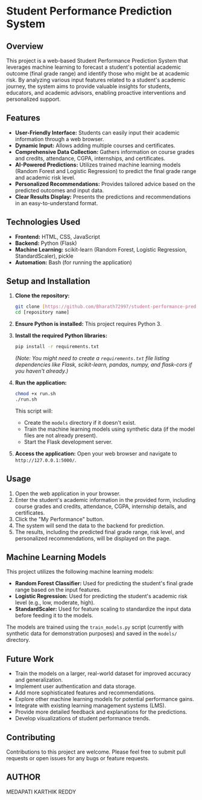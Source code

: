 # Student Performance Prediction System

## Overview

This project is a web-based Student Performance Prediction System that leverages machine learning to forecast a student's potential academic outcome (final grade range) and identify those who might be at academic risk. By analyzing various input features related to a student's academic journey, the system aims to provide valuable insights for students, educators, and academic advisors, enabling proactive interventions and personalized support.

## Features

* **User-Friendly Interface:** Students can easily input their academic information through a web browser.
* **Dynamic Input:** Allows adding multiple courses and certificates.
* **Comprehensive Data Collection:** Gathers information on course grades and credits, attendance, CGPA, internships, and certificates.
* **AI-Powered Predictions:** Utilizes trained machine learning models (Random Forest and Logistic Regression) to predict the final grade range and academic risk level.
* **Personalized Recommendations:** Provides tailored advice based on the predicted outcomes and input data.
* **Clear Results Display:** Presents the predictions and recommendations in an easy-to-understand format.

## Technologies Used

* **Frontend:** HTML, CSS, JavaScript
* **Backend:** Python (Flask)
* **Machine Learning:** scikit-learn (Random Forest, Logistic Regression, StandardScaler), pickle
* **Automation:** Bash (for running the application)

## Setup and Installation

1.  **Clone the repository:**
    ```bash
    git clone [https://github.com/Bharath72997/student-performance-prediction-system]
    cd [repository name]
    ```

2.  **Ensure Python is installed:** This project requires Python 3.

3.  **Install the required Python libraries:**
    ```bash
    pip install -r requirements.txt
    ```
    *(Note: You might need to create a `requirements.txt` file listing dependencies like Flask, scikit-learn, pandas, numpy, and flask-cors if you haven't already.)*

4.  **Run the application:**
    ```bash
    chmod +x run.sh
    ./run.sh
    ```
    This script will:
    * Create the `models` directory if it doesn't exist.
    * Train the machine learning models using synthetic data (if the model files are not already present).
    * Start the Flask development server.

5.  **Access the application:** Open your web browser and navigate to `http://127.0.0.1:5000/`.

## Usage

1.  Open the web application in your browser.
2.  Enter the student's academic information in the provided form, including course grades and credits, attendance, CGPA, internship details, and certificates.
3.  Click the "My Performance" button.
4.  The system will send the data to the backend for prediction.
5.  The results, including the predicted final grade range, risk level, and personalized recommendations, will be displayed on the page.

## Machine Learning Models

This project utilizes the following machine learning models:

* **Random Forest Classifier:** Used for predicting the student's final grade range based on the input features.
* **Logistic Regression:** Used for predicting the student's academic risk level (e.g., low, moderate, high).
* **StandardScaler:** Used for feature scaling to standardize the input data before feeding it to the models.

The models are trained using the `train_models.py` script (currently with synthetic data for demonstration purposes) and saved in the `models/` directory.

## Future Work

* Train the models on a larger, real-world dataset for improved accuracy and generalization.
* Implement user authentication and data storage.
* Add more sophisticated features and recommendations.
* Explore other machine learning models for potential performance gains.
* Integrate with existing learning management systems (LMS).
* Provide more detailed feedback and explanations for the predictions.
* Develop visualizations of student performance trends.

## Contributing

Contributions to this project are welcome. Please feel free to submit pull requests or open issues for any bugs or feature requests.

## AUTHOR
MEDAPATI KARTHIK REDDY
